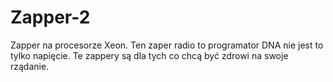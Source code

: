# Zapper-2
Zapper na procesorze Xeon. 
Ten zaper radio to programator DNA nie jest to tylko napięcie. Te zappery są dla tych co chcą być zdrowi na swoje rządanie. 
